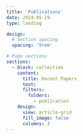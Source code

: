 ```yaml
---
title: 'Publications'
date: 2024-05-19
type: landing

design:
  # Section spacing
  spacing: '5rem'

# Page sections
sections:
  - block: collection
    content:
      title: Recent Papers
      text:
      filters:
        folders:
          - publication
    design:
      view: article-grid
      fill_image: false
      columns: 3
---
```

